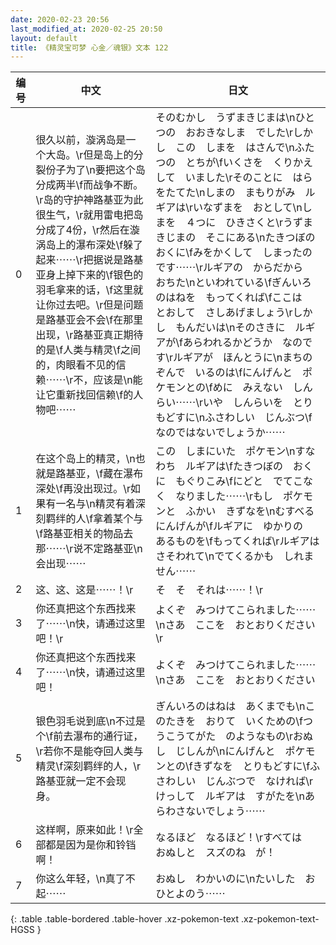 ```yaml
---
date: 2020-02-23 20:56
last_modified_at: 2020-02-25 20:50
layout: default
title: 《精灵宝可梦 心金／魂银》文本 122
---
```

| 编号 | 中文 | 日文 |
| ---- | ---- | ---- |
| 0 | 很久以前，漩涡岛是一个大岛。\r但是岛上的分裂份子为了\n要把这个岛分成两半\f而战争不断。\r岛的守护神路基亚为此很生气，\r就用雷电把岛分成了4份，\r然后在漩涡岛上的瀑布深处\f躲了起来⋯⋯\r把据说是路基亚身上掉下来的\f银色的羽毛拿来的话，\f这里就让你过去吧。\r但是问题是路基亚会不会\f在那里出现，\r路基亚真正期待的是\f人类与精灵\f之间的，肉眼看不见的信赖⋯⋯\r不，应该是\n能让它重新找回信赖\f的人物吧⋯⋯ | そのむかし　うずまきじまは\nひとつの　おおきなしま　でした\rしかし　この　しまを　はさんで\nふたつの　とちが\fいくさを　くりかえして　いました\rそのことに　はらをたてた\nしまの　まもりがみ　ルギアは\rいなずまを　おとして\nしまを　４つに　ひきさくと\rうずまきじまの　そこにある\nたきつぼの　おくに\fみをかくして　しまったのです⋯⋯\rルギアの　からだから　おちた\nといわれている\fぎんいろのはねを　もってくれば\fここは　とおして　さしあげましょう\rしかし　もんだいは\nそのさきに　ルギアが\fあらわれるかどうか　なのです\rルギアが　ほんとうに\nまちのぞんで　いるのは\fにんげんと　ポケモンとの\fめに　みえない　しんらい⋯⋯\rいや　しんらいを　とりもどすに\nふさわしい　じんぶつ\fなのではないでしょうか⋯⋯ |
| 1 | 在这个岛上的精灵，\n也就是路基亚，\f藏在瀑布深处\f再没出现过。\r如果有一名与\n精灵有着深刻羁绊的人\f拿着某个与\f路基亚相关的物品去那⋯⋯\r说不定路基亚\n会出现⋯⋯ | この　しまにいた　ポケモン\nすなわち　ルギアは\fたきつぼの　おくに　もぐりこみ\fにどと　でてこなく　なりました⋯⋯\rもし　ポケモンと　ふかい　きずなを\nむすべる　にんげんが\fルギアに　ゆかりの　あるものを\fもってくれば\rルギアは　さそわれて\nでてくるかも　しれません⋯⋯ |
| 2 | 这、这、这是⋯⋯！\r | そ　そ　それは⋯⋯！\r |
| 3 | 你还真把这个东西找来了⋯⋯\n快，请通过这里吧！\r | よくぞ　みつけてこられました⋯⋯\nさあ　ここを　おとおりください\r |
| 4 | 你还真把这个东西找来了⋯⋯\n快，请通过这里吧！ | よくぞ　みつけてこられました⋯⋯\nさあ　ここを　おとおりください |
| 5 | 银色羽毛说到底\n不过是个\f前去瀑布的通行证，\r若你不是能夺回人类与精灵\f深刻羁绊的人，\r路基亚就一定不会现身。 | ぎんいろのはねは　あくまでも\nこのたきを　おりて　いくための\fつうこうてがた　のようなもの\rおぬし　じしんが\nにんげんと　ポケモンとの\fきずなを　とりもどすに\fふさわしい　じんぶつで　なければ\rけっして　ルギアは　すがたを\nあらわさないでしょう⋯⋯ |
| 6 | 这样啊，原来如此！\r全部都是因为是你和铃铛啊！ | なるほど　なるほど！\rすべては　おぬしと　スズのね　が！ |
| 7 | 你这么年轻，\n真了不起⋯⋯ | おぬし　わかいのに\nたいした　おひとよのう⋯⋯ |
{: .table .table-bordered .table-hover .xz-pokemon-text .xz-pokemon-text-HGSS }